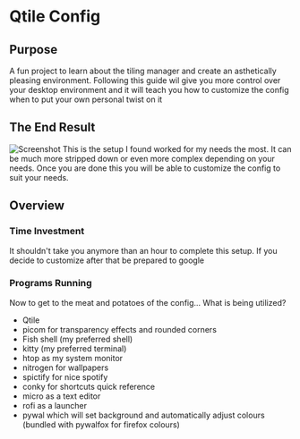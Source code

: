# Qtile Config
## Purpose
A fun project to learn about the tiling manager and create an asthetically pleasing environment.
Following this guide wil give you more control over your desktop environment and it will teach you how to customize the config when to put your own personal twist on it
## The End Result
![Screenshot](Images/Desktop_pic.png)
This is the setup I found worked for my needs the most. It can be much more stripped down or even more complex depending on your needs. Once you are done this you will be able to customize the config to suit your needs.
## Overview
### Time Investment
It shouldn't take you anymore than an hour to complete this setup. If you decide to customize after that be prepared to google
### Programs Running
Now to get to the meat and potatoes of the config... What is being utilized?
- Qtile
- picom for transparency effects and rounded corners
- Fish shell (my preferred shell)
- kitty (my preferred terminal)
- htop as my system monitor
- nitrogen for wallpapers
- spictify for nice spotify
- conky for shortcuts quick reference 
- micro as a text editor
- rofi as a launcher
- pywal which will set background and automatically adjust colours (bundled with pywalfox for firefox colours)
